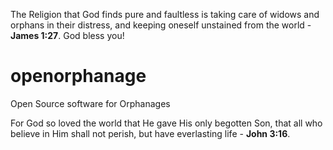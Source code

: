 The Religion that God finds pure and faultless is taking care of widows and orphans in their distress, and keeping oneself unstained from the world - **James 1:27**. God bless you!

openorphanage
=============

Open Source software for Orphanages

For God so loved the world that He gave His only begotten Son, that all who believe in Him shall not perish, but have everlasting life - **John 3:16**.


